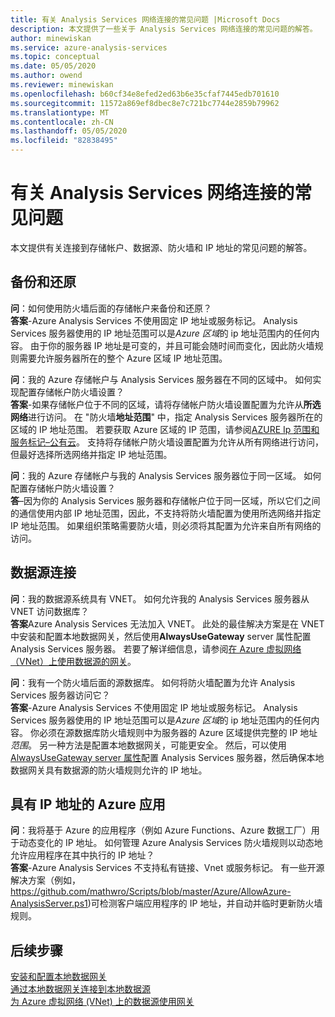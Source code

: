 ```yaml
---
title: 有关 Analysis Services 网络连接的常见问题 |Microsoft Docs
description: 本文提供了一些关于 Analysis Services 网络连接的常见问题的解答。
author: minewiskan
ms.service: azure-analysis-services
ms.topic: conceptual
ms.date: 05/05/2020
ms.author: owend
ms.reviewer: minewiskan
ms.openlocfilehash: b60cf34e8efed2ed63b6e35cfaf7445edb701610
ms.sourcegitcommit: 11572a869ef8dbec8e7c721bc7744e2859b79962
ms.translationtype: MT
ms.contentlocale: zh-CN
ms.lasthandoff: 05/05/2020
ms.locfileid: "82838495"
---
```

# <a name="frequently-asked-questions-about-analysis-services-network-connectivity"></a>有关 Analysis Services 网络连接的常见问题

本文提供有关连接到存储帐户、数据源、防火墙和 IP 地址的常见问题的解答。

## <a name="backup-and-restore"></a>备份和还原

**问**：如何使用防火墙后面的存储帐户来备份和还原？   
**答案**-Azure Analysis Services 不使用固定 IP 地址或服务标记。 Analysis Services 服务器使用的 IP 地址范围可以是*Azure 区域*的 ip 地址范围内的任何内容。 由于你的服务器 IP 地址是可变的，并且可能会随时间而变化，因此防火墙规则需要允许服务器所在的整个 Azure 区域 IP 地址范围。

**问**：我的 Azure 存储帐户与 Analysis Services 服务器在不同的区域中。 如何实现配置存储帐户防火墙设置？   
**答案**-如果存储帐户位于不同的区域，请将存储帐户防火墙设置配置为允许从**所选网络**进行访问。 在 "防火墙**地址范围**" 中，指定 Analysis Services 服务器所在的区域的 IP 地址范围。 若要获取 Azure 区域的 IP 范围，请参阅[AZURE Ip 范围和服务标记–公有云](https://www.microsoft.com/download/details.aspx?id=56519)。 支持将存储帐户防火墙设置配置为允许从所有网络进行访问，但最好选择所选网络并指定 IP 地址范围。 

**问**：我的 Azure 存储帐户与我的 Analysis Services 服务器位于同一区域。 如何配置存储帐户防火墙设置？   
**答**–因为你的 Analysis Services 服务器和存储帐户位于同一区域，所以它们之间的通信使用内部 IP 地址范围，因此，不支持将防火墙配置为使用所选网络并指定 IP 地址范围。 如果组织策略需要防火墙，则必须将其配置为允许来自所有网络的访问。


## <a name="data-source-connections"></a>数据源连接

**问**：我的数据源系统具有 VNET。 如何允许我的 Analysis Services 服务器从 VNET 访问数据库？   
**答案**Azure Analysis Services 无法加入 VNET。 此处的最佳解决方案是在 VNET 中安装和配置本地数据网关，然后使用**AlwaysUseGateway** server 属性配置 Analysis Services 服务器。 若要了解详细信息，请参阅[在 Azure 虚拟网络（VNet）上使用数据源的网关](analysis-services-vnet-gateway.md)。

**问**：我有一个防火墙后面的源数据库。 如何将防火墙配置为允许 Analysis Services 服务器访问它？   
**答案**-Azure Analysis Services 不使用固定 IP 地址或服务标记。 Analysis Services 服务器使用的 IP 地址范围可以是*Azure 区域*的 ip 地址范围内的任何内容。 你必须在源数据库防火墙规则中为服务器的 Azure 区域提供完整的 IP 地址*范围*。 另一种方法是配置本地数据网关，可能更安全。 然后，可以使用[AlwaysUseGateway server 属性](analysis-services-vnet-gateway.md#configure-alwaysusegateway-property)配置 Analysis Services 服务器，然后确保本地数据网关具有数据源的防火墙规则允许的 IP 地址。

## <a name="azure-apps-with-ip-address"></a>具有 IP 地址的 Azure 应用

**问**：我将基于 Azure 的应用程序（例如 Azure Functions、Azure 数据工厂）用于动态变化的 IP 地址。 如何管理 Azure Analysis Services 防火墙规则以动态地允许应用程序在其中执行的 IP 地址？   
**答案**-Azure Analysis Services 不支持私有链接、Vnet 或服务标记。 有一些开源解决方案（例如， https://github.com/mathwro/Scripts/blob/master/Azure/AllowAzure-AnalysisServer.ps1)可检测客户端应用程序的 IP 地址，并自动并临时更新防火墙规则。


## <a name="next-steps"></a>后续步骤

[安装和配置本地数据网关](analysis-services-gateway-install.md)   
[通过本地数据网关连接到本地数据源](analysis-services-gateway.md)   
[为 Azure 虚拟网络 (VNet) 上的数据源使用网关](analysis-services-vnet-gateway.md)
